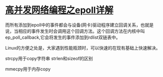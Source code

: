 # [高并发网络编程之epoll详解](https://blog.csdn.net/shenya1314/article/details/73691088)

而所有添加到epoll中的事件都会与设备(网卡)驱动程序建立回调关系，也就是说，当相应的事件发生时会调用这个回调方法。这个回调方法在内核中叫ep_poll_callback,它会将发生的事件添加到rdlist双链表中。

Linux的方便之处是，大家遇到性能瓶颈时，可以快速的在现有基础上快速解决。

strcpy用于copy字符串 strlen和sizeof的区别

mmecpy用于内存copy